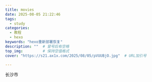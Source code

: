 ```yaml
---
title: movies
date: 2025-08-05 21:22:46
tags:
  - study
categories:
  - 教程
  - hexo
keywords: "hexo重新部署恢复"
description: ""  # 冒号后有空格
top_img:         # 保持空值格式
cover: "https://s21.ax1x.com/2025/08/05/pVUUBjO.jpg"  # URL加引号

---
```


长沙市




